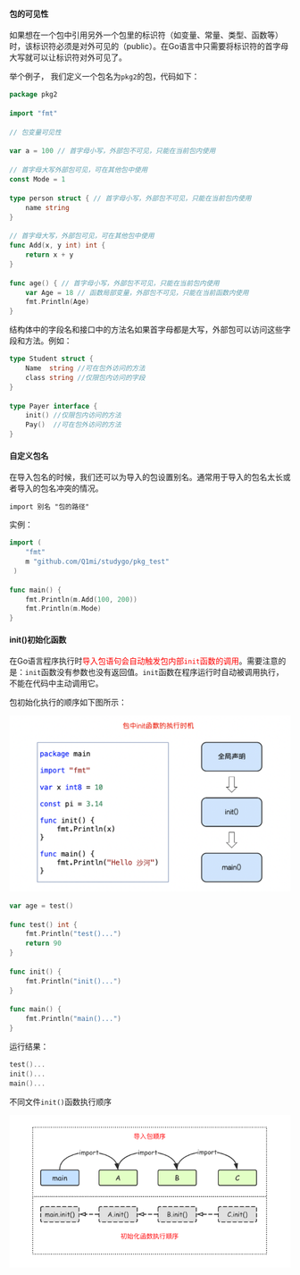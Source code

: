 #### 包的可见性

如果想在一个包中引用另外一个包里的标识符（如变量、常量、类型、函数等）时，该标识符必须是对外可见的（public）。在Go语言中只需要将标识符的首字母大写就可以让标识符对外可见了。

举个例子， 我们定义一个包名为`pkg2`的包，代码如下：

```go
package pkg2

import "fmt"

// 包变量可见性

var a = 100 // 首字母小写，外部包不可见，只能在当前包内使用

// 首字母大写外部包可见，可在其他包中使用
const Mode = 1

type person struct { // 首字母小写，外部包不可见，只能在当前包内使用
	name string
}

// 首字母大写，外部包可见，可在其他包中使用
func Add(x, y int) int {
	return x + y
}

func age() { // 首字母小写，外部包不可见，只能在当前包内使用
	var Age = 18 // 函数局部变量，外部包不可见，只能在当前函数内使用
	fmt.Println(Age)
}
```

结构体中的字段名和接口中的方法名如果首字母都是大写，外部包可以访问这些字段和方法。例如：

```go
type Student struct {
	Name  string //可在包外访问的方法
	class string //仅限包内访问的字段
}

type Payer interface {
	init() //仅限包内访问的方法
	Pay()  //可在包外访问的方法
}
```



#### 自定义包名

在导入包名的时候，我们还可以为导入的包设置别名。通常用于导入的包名太长或者导入的包名冲突的情况。

```
import 别名 "包的路径"
```

实例：

```go
import (
    "fmt"
    m "github.com/Q1mi/studygo/pkg_test"
 )

func main() {
	fmt.Println(m.Add(100, 200))
	fmt.Println(m.Mode)
}
```



#### init()初始化函数

在Go语言程序执行时<font color='red'>导入包语句会自动触发包内部`init`函数的调用</font>。需要注意的是：`init`函数没有参数也没有返回值。`init`函数在程序运行时自动被调用执行，不能在代码中主动调用它。

包初始化执行的顺序如下图所示：

![包中的init()执行时机](note.assets/init01.png)

```go
var age = test()

func test() int {
	fmt.Println("test()...")
	return 90
}

func init() {
	fmt.Println("init()...")
}

func main() {
	fmt.Println("main()...")
}
```

运行结果：

```go
test()...
init()...
main()...
```





不同文件`init()`函数执行顺序

![包之间的init()执行顺序](note.assets/init02.png)

